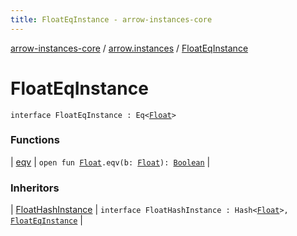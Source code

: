 ```yaml
---
title: FloatEqInstance - arrow-instances-core
---
```


[arrow-instances-core](../../index.html) / [arrow.instances](../index.html) / [FloatEqInstance](./index.html)

# FloatEqInstance

`interface FloatEqInstance : Eq<`[`Float`](https://kotlinlang.org/api/latest/jvm/stdlib/kotlin/-float/index.html)`>`

### Functions

| [eqv](eqv.html) | `open fun `[`Float`](https://kotlinlang.org/api/latest/jvm/stdlib/kotlin/-float/index.html)`.eqv(b: `[`Float`](https://kotlinlang.org/api/latest/jvm/stdlib/kotlin/-float/index.html)`): `[`Boolean`](https://kotlinlang.org/api/latest/jvm/stdlib/kotlin/-boolean/index.html) |

### Inheritors

| [FloatHashInstance](../-float-hash-instance/index.html) | `interface FloatHashInstance : Hash<`[`Float`](https://kotlinlang.org/api/latest/jvm/stdlib/kotlin/-float/index.html)`>, `[`FloatEqInstance`](./index.html) |

